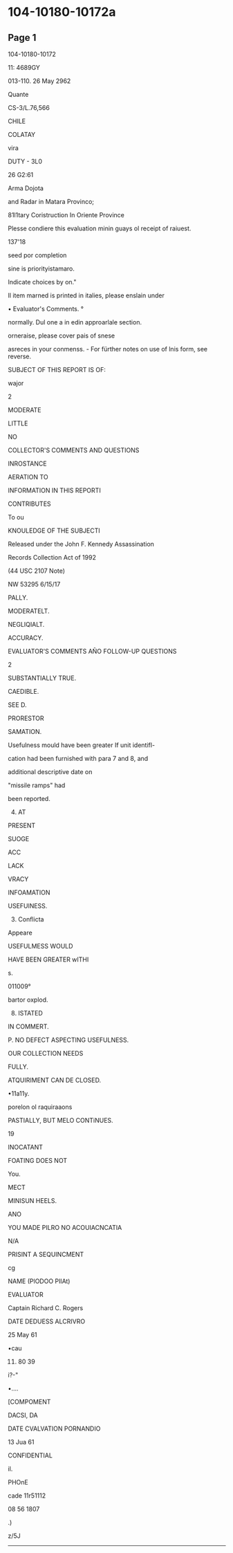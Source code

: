 # 104-10180-10172a

## Page 1

104-10180-10172

11: 4689GY

013-110. 26 May 2962

Quante

CS-3/L.76,566

CHILE

COLATAY

vira

DUTY - 3L0

26 G2:61

Arma Dojota

and Radar in Matara Provinco;

81l1tary Coristruction In Oriente Province

Plesse condiere this evaluation minin guays ol receipt of raiuest.

137'18

seed por completion

sine is priorityistamaro.

Indicate choices by on."

Il item marned is printed in italies, please enslain under

• Evaluator's Comments. °

normally. Dul one a in edin approarlale section.

orneraise, please cover pais of snese

asreces in your conmenss. - For fürther notes on use of lnis form, see reverse.

SUBJECT OF THIS REPORT IS OF:

wajor

2

MODERATE

LITTLE

NO

COLLECTOR'S COMMENTS AND QUESTIONS

INROSTANCE

AERATION TO

INFORMATION IN THIS REPORTI

CONTRIBUTES

To ou

KNOULEDGE OF THE SUBJECTI

Released under the John F. Kennedy Assassination

Records Collection Act of 1992

(44 USC 2107 Note)

NW 53295 6/15/17

PALLY.

MODERATELT.

NEGLIQIALT.

ACCURACY.

EVALUATOR'S COMMENTS AÑO FOLLOW-UP QUESTIONS

2

SUBSTANTIALLY TRUE.

CAEDIBLE.

SEE D.

PRORESTOR

SAMATION.

Usefulness mould have been greater If unit identifl-

cation had been furnished with para 7 and 8, and

additional descriptive date on

"missile ramps" had

been reported.

4. AT

PRESENT

SUOGE

ACC

LACK

VRACY

INFOAMATION

USEFUlNESS.

3. Conflicta

Appeare

USEFULMESS WOULD

HAVE BEEN GREATER wITHI

s.

011009°

bartor oxplod.

8. ISTATED

IN COMMERT.

P. NO DEFECT ASPECTING USEFULNESS.

OUR COLLECTION NEEDS

FULLY.

ATQUIRIMENT CAN DE CLOSED.

•11a11y.

porelon ol raquiraaons

PASTIALLY, BUT MELO CONTiNUES.

19

INOCATANT

FOATING DOES NOT

You.

MECT

MINISUN HEELS.

ANO

YOU MADE PILRO NO ACOUIACNCATIA

N/A

PRISINT A SEQUINCMENT

cg

NAME (PlODOO PIlAt)

EVALUATOR

Captain Richard C. Rogers

DATE DEDUESS ALCRIVRO

25 May 61

•cau

11. 80 39

i?-"

•....

[COMPOMENT

DACSI, DA

DATE CVALVATION PORNANDIO

13 Jua 61

CONFIDENTIAL

il.

PHOnE

cade 11r51112

08 56 1807

.)

z/5J

---

